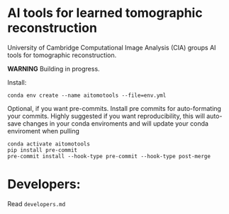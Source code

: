 # AI tools for learned tomographic reconstruction

University of Cambridge Computational Image Analysis (CIA) groups AI tools for tomographic reconstruction.


**WARNING** Building in progress.

Install: 

```
conda env create --name aitomotools --file=env.yml
```

Optional, if you want pre-commits. 
Install pre commits for auto-formating your commits.
Highly suggested if you want reproducibility, this will auto-save changes in your conda enviroments and will update your conda enviroment when pulling

```
conda activate aitomotools
pip install pre-commit
pre-commit install --hook-type pre-commit --hook-type post-merge
```


# Developers:
Read `developers.md`
